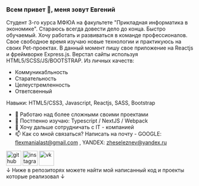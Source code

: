 ### Всем привет 👋, меня зовут **Евгений**
Студент 3-го курса МФЮА на факультете "Прикладная информатика в экономике". Стараюсь всегда довести дело до конца. Быстро обучаемый. Хочу работать и развиваться в команде профессионалов. Свое свободное время изучаю новые технологии и практикуюсь на своих Pet-проектах. В данный момент пишу свое приложение на Reactjs и фреймворке Express.js. Верстал сайты используя HTML5/SCSS/JS/BOOTSTRAP.
Из личных качеств: 
- Коммуникабльность
- Старательность
- Целеустремленность
- Ответсвенный

Навыки: HTML5/CSS3, Javascript, Reactjs, SASS, Bootstrap

- 🔭 Работаю над более сложными своими проектами 
- 🌱 Постпенно изучаю: Typescript / NextJS / Webpack
- 👯 Хочу дальше сотрудничать с IT - компанией  
- 📫 Как со мной связаться? Написать на почту - GOOGLE: flexmanialast@gmail.com , YANDEX: zheseleznev@yandex.ru


[<img src='https://cdn.jsdelivr.net/npm/simple-icons@3.0.1/icons/github.svg' alt='github' height='40'>](https://github.com/Zh3kka)     [<img src='https://cdn.jsdelivr.net/npm/simple-icons@3.0.1/icons/instagram.svg' alt='instagram' height='40'>](https://www.instagram.com/@zheka_j/)     [<img src='https://cdn.jsdelivr.net/npm/simple-icons@3.0.1/icons/vk.svg' alt='vk' height='40'>](https://vk.com/za1kano)  
↓ Ниже в репозиторях можете найти мой написанный код и проекты которые реализовал ↓



